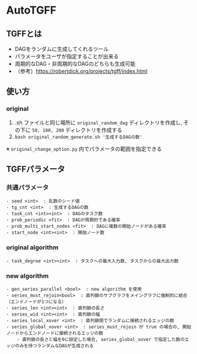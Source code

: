 # AutoTGFF

## TGFFとは
- DAGをランダムに生成してくれるツール
- パラメータをユーザが指定することが出来る
- 周期的なDAG・非周期的なDAGのどちらも生成可能
- （参考）https://robertdick.org/projects/tgff/index.html


## 使い方

### original
1. .sh ファイルと同じ場所に `original_random_dag` ディレクトリを作成し, その下に `50, 100, 200` ディレクトリを作成する
2. `bash original_random_generate.sh '生成するDAGの数'`

※ `original_change_option.py` 内でパラメータの範囲を指定できる


## TGFFパラメータ

### 共通パラメータ
```
- seed <int>  : 乱数のシード値
- tg_cnt <int>  : 生成するDAGの数
- task_cnt <int><int>  : DAGのタスク数
- prob_periodic <fit>  : DAGが周期的である確率
- prob_multi_start_nodes <fit>  : DAGに複数の開始ノードがある確率
- start_node <int><int>  : 開始ノード数
```

### original algorithm
```
- task_degree <int><int>  : タスクへの最大入力数, タスクからの最大出力数
```

### new algorithm
```
- gen_series_parallel <bool>  : new algorithm を使用
- series_must_rejoin<bool>  : 直列鎖のサブグラフをメイングラフに強制的に結合（エンドノードが1つになる）
- series_len <int><int>  : 直列鎖の長さ
- series_wid <int><int>  : 直列鎖の幅
- series_local_xover <int>  : 直列鎖間でランダムに接続されるエッジの数
- series_global_xover <int>  : series_must_rejoin が true の場合の, 開始ノードからエンドノードに接続されるエッジの数
    - 直列鎖の長さと幅を0に設定した場合, series_global_xover で指定した数のエッジのみを持つランダムなDAGが生成される
```
